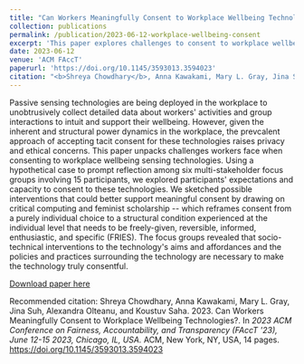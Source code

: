 ```yaml
---
title: "Can Workers Meaningfully Consent to Workplace Wellbeing Technologies?"
collection: publications
permalink: /publication/2023-06-12-workplace-wellbeing-consent
excerpt: 'This paper explores challenges to consent to workplace wellbeing sensing technologies and socio-technical interventions to support meaningful consent.'
date: 2023-06-12
venue: 'ACM FAccT'
paperurl: 'https://doi.org/10.1145/3593013.3594023'
citation: "<b>Shreya Chowdhary</b>, Anna Kawakami, Mary L. Gray, Jina Suh, Alexandra Olteanu, and Koustuv Saha. 2023. Can Workers Meaningfully Consent to Workplace Wellbeing Technologies?. In <i>2023 ACM Conference on Fairness, Accountability, and Transparency (FAccT '23), June 12-15 2023, Chicago, IL, USA.</i>. ACM, New York, NY, USA, 14 pages."
---
```

Passive sensing technologies are being deployed in the workplace to unobtrusively collect detailed data about workers' activities and group interactions to intuit and support their wellbeing. However, given the inherent and structural power dynamics in the workplace, the prevcalent approach of accepting tacit consent for these technologies raises privacy and ethical concerns. This paper unpacks challenges workers face when consenting to workplace wellbeing sensing technologies. Using a hypothetical case to prompt reflection among six multi-stakeholder focus groups involving 15 participants, we explored participants' expectations and capacity to consent to these technologies. We sketched possible interventions that could better support meaningful consent by drawing on critical computing and feminist scholarship -- which reframes consent from a purely individual choice to a structural condition experienced at the individual level that needs to be freely-given, reversible, informed, enthusiastic, and specific (FRIES). The focus groups revealed that socio-technical interventions to the technology's aims and affordances and the policies and practices surrounding the technology are necessary to make the technology truly consentful.

[Download paper here](http://shreyac.me/files/consent-facct23.pdf)

Recommended citation: Shreya Chowdhary, Anna Kawakami, Mary L. Gray, Jina Suh, Alexandra Olteanu, and Koustuv Saha. 2023. Can Workers Meaningfully Consent to Workplace Wellbeing Technologies?. In <i>2023 ACM Conference on Fairness, Accountability, and Transparency (FAccT '23), June 12-15 2023, Chicago, IL, USA.</i> ACM, New York, NY, USA, 14 pages. https://doi.org/10.1145/3593013.3594023